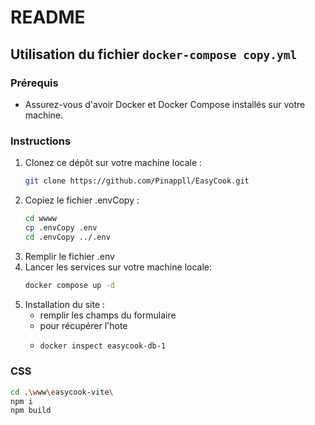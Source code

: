 
# README

## Utilisation du fichier `docker-compose copy.yml`


### Prérequis

- Assurez-vous d'avoir Docker et Docker Compose installés sur votre machine. 

### Instructions

1. Clonez ce dépôt sur votre machine locale :
   ```bash
   git clone https://github.com/Pinappll/EasyCook.git
   ```
2. Copiez le fichier .envCopy :
   ```bash
   cd wwww
   cp .envCopy .env
   cd .envCopy ../.env
   ```
3. Remplir le fichier .env
3. Lancer les services  sur votre machine locale:
   ```bash
   docker compose up -d
   ```
4. Installation du site :
   - remplir les champs du formulaire
   - pour récupérer l'hote
   - ```bash
     docker inspect easycook-db-1
     ```

### CSS

 ```bash
cd .\www\easycook-vite\
npm i
npm build
```

